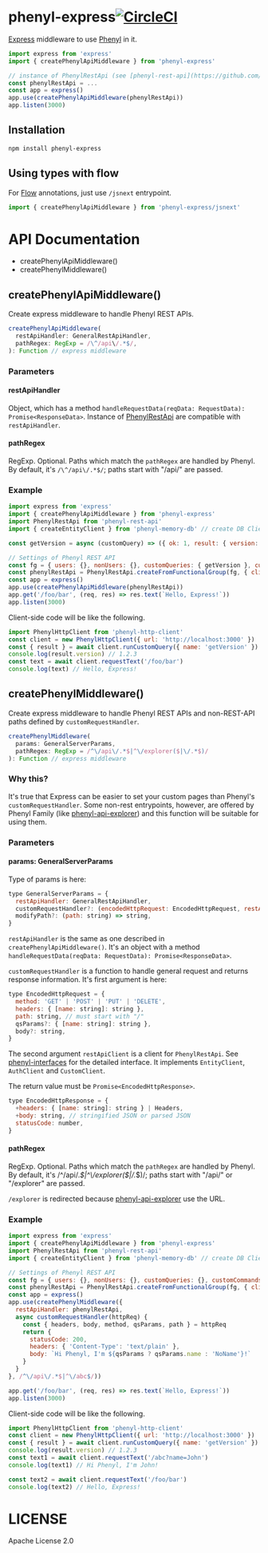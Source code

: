 # phenyl-express[![CircleCI](https://circleci.com/gh/phenyl-js/phenyl.svg?style=shield&circle-token=e5b0170cf6df4acd73f13c66cc37e0cb1a56948c)](https://circleci.com/gh/phenyl-js/phenyl)

[Express](http://expressjs.com/) middleware to use [Phenyl](https://github.com/phenyl-js/phenyl) in it.

```js
import express from 'express'
import { createPhenylApiMiddleware } from 'phenyl-express'

// instance of PhenylRestApi (see [phenyl-rest-api](https://github.com/phenyl-js/phenyl/tree/master/modules/phenyl-rest-api).)
const phenylRestApi = ...
const app = express()
app.use(createPhenylApiMiddleware(phenylRestApi))
app.listen(3000)
```

## Installation
```sh
npm install phenyl-express
```

## Using types with flow
For [Flow](https://flowtype.org) annotations, just use `/jsnext` entrypoint.

```js
import { createPhenylApiMiddleware } from 'phenyl-express/jsnext'
```

# API Documentation
- createPhenylApiMiddleware()
- createPhenylMiddleware()

## createPhenylApiMiddleware()
Create express middleware to handle Phenyl REST APIs.

```js
createPhenylApiMiddleware(
  restApiHandler: GeneralRestApiHandler,
  pathRegex: RegExp = /\^/api\/.*$/,
): Function // express middleware
```

### Parameters
#### restApiHandler
Object, which has a method `handleRequestData(reqData: RequestData): Promise<ResponseData>`.
Instance of [PhenylRestApi](https://github.com/phenyl-js/phenyl/tree/master/modules/phenyl-rest-api) are compatible with `restApiHandler`.

#### pathRegex
RegExp. Optional.
Paths which match the `pathRegex` are handled by Phenyl.
By default, it's `/\^/api\/.*$/`; paths start with "/api/" are passed.

### Example
```js
import express from 'express'
import { createPhenylApiMiddleware } from 'phenyl-express'
import PhenylRestApi from 'phenyl-rest-api'
import { createEntityClient } from 'phenyl-memory-db' // create DB Client used in Phenyl REST API

const getVersion = async (customQuery) => ({ ok: 1, result: { version: '1.2.3' } })

// Settings of Phenyl REST API
const fg = { users: {}, nonUsers: {}, customQueries: { getVersion }, customCommands: {} }
const phenylRestApi = PhenylRestApi.createFromFunctionalGroup(fg, { client: createEntityClient() })
const app = express()
app.use(createPhenylApiMiddleware(phenylRestApi))
app.get('/foo/bar', (req, res) => res.text(`Hello, Express!`))
app.listen(3000)
```

Client-side code will be like the following.
```js
import PhenylHttpClient from 'phenyl-http-client'
const client = new PhenylHttpClient({ url: 'http://localhost:3000' })
const { result } = await client.runCustomQuery({ name: 'getVersion' })
console.log(result.version) // 1.2.3
const text = await client.requestText('/foo/bar')
console.log(text) // Hello, Express!
```

## createPhenylMiddleware()
Create express middleware to handle Phenyl REST APIs and non-REST-API paths defined by `customRequestHandler`.

```js
createPhenylMiddleware(
  params: GeneralServerParams,
  pathRegex: RegExp = /^\/api\/.*$|^\/explorer($|\/.*$)/
): Function // express middleware
```

### Why this?
It's true that Express can be easier to set your custom pages than Phenyl's `customRequestHandler`.
Some non-rest entrypoints, however, are offered by Phenyl Family (like [phenyl-api-explorer](https://github.com/phenyl-js/phenyl/blob/master/modules/phenyl-api-explorer)) and this function will be suitable for using them.

### Parameters
#### params: GeneralServerParams
Type of params is here:
```js
type GeneralServerParams = {
  restApiHandler: GeneralRestApiHandler,
  customRequestHandler?: (encodedHttpRequest: EncodedHttpRequest, restApiClient: RestApiClient) => Promise<EncodedHttpResponse>,
  modifyPath?: (path: string) => string,
}
```

`restApiHandler` is the same as one described in `createPhenylApiMiddleware()`.
It's an object with a method `handleRequestData(reqData: RequestData): Promise<ResponseData>`.

`customRequestHandler` is a function to handle general request and returns response information.
It's first argument is here:

```js
type EncodedHttpRequest = {
  method: 'GET' | 'POST' | 'PUT' | 'DELETE',
  headers: { [name: string]: string },
  path: string, // must start with "/"
  qsParams?: { [name: string]: string },
  body?: string,
}
```

The second argument `restApiClient` is a client for `PhenylRestApi`.
See [phenyl-interfaces](https://github.com/phenyl-js/phenyl/blob/master/modules/phenyl-interfaces/decls/client.js.flow) for the detailed interface.
It implements `EntityClient`, `AuthClient` and `CustomClient`.


The return value must be `Promise<EncodedHttpResponse>`.

```js
type EncodedHttpResponse = {
  +headers: { [name: string]: string } | Headers,
  +body: string, // stringified JSON or parsed JSON
  statusCode: number,
}
```

#### pathRegex
RegExp. Optional.
Paths which match the `pathRegex` are handled by Phenyl.
By default, it's /^\/api\/.*$|^\/explorer($|\/.*$)/; paths start with "/api/" or "/explorer" are passed.

`/explorer` is redirected because [phenyl-api-explorer](https://github.com/phenyl-js/phenyl/blob/master/modules/phenyl-api-explorer) use the URL.

### Example
```js
import express from 'express'
import { createPhenylApiMiddleware } from 'phenyl-express'
import PhenylRestApi from 'phenyl-rest-api'
import { createEntityClient } from 'phenyl-memory-db' // create DB Client used in Phenyl REST API

// Settings of Phenyl REST API
const fg = { users: {}, nonUsers: {}, customQueries: {}, customCommands: {} }
const phenylRestApi = PhenylRestApi.createFromFunctionalGroup(fg, { client: createEntityClient() })
const app = express()
app.use(createPhenylMiddleware({
  restApiHandler: phenylRestApi,
  async customRequestHandler(httpReq) {
    const { headers, body, method, qsParams, path } = httpReq
    return {
      statusCode: 200,
      headers: { 'Content-Type': 'text/plain' },
      body: `Hi Phenyl, I'm ${qsParams ? qsParams.name : 'NoName'}!`
    }
  }
}, /^\/api\/.*$|^\/abc$/))

app.get('/foo/bar', (req, res) => res.text(`Hello, Express!`))
app.listen(3000)
```

Client-side code will be like the following.
```js
import PhenylHttpClient from 'phenyl-http-client'
const client = new PhenylHttpClient({ url: 'http://localhost:3000' })
const { result } = await client.runCustomQuery({ name: 'getVersion' })
console.log(result.version) // 1.2.3
const text1 = await client.requestText('/abc?name=John')
console.log(text1) // Hi Phenyl, I'm John!

const text2 = await client.requestText('/foo/bar')
console.log(text2) // Hello, Express!
```


# LICENSE
Apache License 2.0
